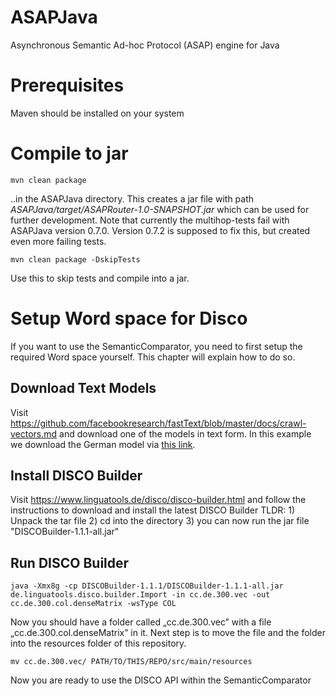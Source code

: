 # ASAPJava
Asynchronous Semantic Ad-hoc Protocol (ASAP) engine for Java

# Prerequisites
Maven should be installed on your system

# Compile to jar
```
mvn clean package
```
..in the ASAPJava directory. This creates a jar file with path *ASAPJava/target/ASAPRouter-1.0-SNAPSHOT.jar* which can be used for further development.
Note that currently the multihop-tests fail with ASAPJava version 0.7.0. Version 0.7.2 is supposed to fix this, but created even more failing tests.
```
mvn clean package -DskipTests
```
Use this to skip tests and compile into a jar.

# Setup Word space for Disco
If you want to use the SemanticComparator, you need to first setup the required Word space yourself. This chapter will explain how to do so.

## Download Text Models
Visit https://github.com/facebookresearch/fastText/blob/master/docs/crawl-vectors.md and download one of the models in text form. In this example we download the German model via [this link](https://dl.fbaipublicfiles.com/fasttext/vectors-crawl/cc.de.300.vec.gz "Download german language model file").

## Install DISCO Builder
Visit https://www.linguatools.de/disco/disco-builder.html and follow the instructions to download and install the latest DISCO Builder
TLDR: 1) Unpack the tar file 2) cd into the directory 3) you can now run the jar file "DISCOBuilder-1.1.1-all.jar"

## Run DISCO Builder
```
java -Xmx8g -cp DISCOBuilder-1.1.1/DISCOBuilder-1.1.1-all.jar de.linguatools.disco.builder.Import -in cc.de.300.vec -out cc.de.300.col.denseMatrix -wsType COL 
```
Now you should have a folder called „cc.de.300.vec” with a file „cc.de.300.col.denseMatrix” in it. Next step is to move the file and the folder into the resources folder of this repository.
```
mv cc.de.300.vec/ PATH/TO/THIS/REPO/src/main/resources
```
Now you are ready to use the DISCO API within the SemanticComparator
